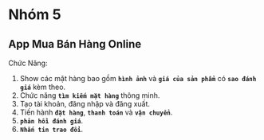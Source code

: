 Nhóm 5
=======
## App Mua Bán Hàng Online

Chức Năng:

1. Show các mặt hàng bao gồm **`hình ảnh`** và **`giá của sản phẩm`** có **`sao đánh giá`** kèm theo.
2. Chức năng **`tìm kiếm mặt hàng`** thông minh.
3. Tạo tài khoản, đăng nhập và đăng xuất.
4. Tiến hành **`đặt hàng`**, **`thanh toán`** và **`vận chuyển`**.
5. **`phản hồi đánh giá`**.
6. **`Nhắn tin trao đổi`**.